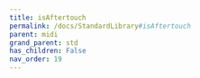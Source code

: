```yaml
---
title: isAftertouch
permalink: /docs/StandardLibrary#isAftertouch
parent: midi
grand_parent: std
has_children: False
nav_order: 19
---
```

